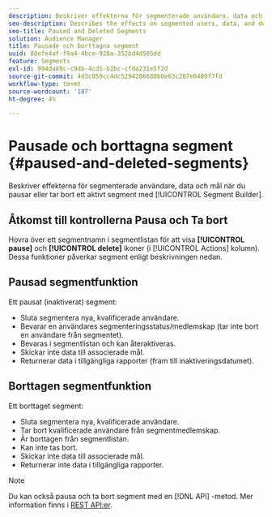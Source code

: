 ```yaml
---
description: Beskriver effekterna för segmenterade användare, data och mål när du pausar eller tar bort ett aktivt segment med hjälp av Segment Builder.
seo-description: Describes the effects on segmented users, data, and destinations when you pause or delete an active segment using Segment Builder.
seo-title: Paused and Deleted Segments
solution: Audience Manager
title: Pausade och borttagna segment
uuid: 88efe4af-f9a4-4bce-920a-352bd4d505dd
feature: Segments
exl-id: 994da89c-c9db-4cd5-b2bc-cfda231e5f2d
source-git-commit: 4d3c859cc4dc5294286680b0e63c287e0409f7fd
workflow-type: tm+mt
source-wordcount: '187'
ht-degree: 4%

---
```


# Pausade och borttagna segment {#paused-and-deleted-segments}

Beskriver effekterna för segmenterade användare, data och mål när du pausar eller tar bort ett aktivt segment med [!UICONTROL Segment Builder].

## Åtkomst till kontrollerna Pausa och Ta bort

Hovra över ett segmentnamn i segmentlistan för att visa **[!UICONTROL pause]** och **[!UICONTROL delete]** ikoner (i [!UICONTROL Actions] kolumn). Dessa funktioner påverkar segment enligt beskrivningen nedan.

## Pausad segmentfunktion

Ett pausat (inaktiverat) segment:

* Sluta segmentera nya, kvalificerade användare.
* Bevarar en användares segmenteringsstatus/medlemskap (tar inte bort en användare från segmentet).
* Bevaras i segmentlistan och kan återaktiveras.
* Skickar inte data till associerade mål.
* Returnerar data i tillgängliga rapporter (fram till inaktiveringsdatumet).

## Borttagen segmentfunktion

Ett borttaget segment:

* Sluta segmentera nya, kvalificerade användare.
* Tar bort kvalificerade användare från segmentmedlemskap.
* Är borttagen från segmentlistan.
* Kan inte tas bort.
* Skickar inte data till associerade mål.
* Returnerar inte data i tillgängliga rapporter.

>[!NOTE]
>
>Du kan också pausa och ta bort segment med en [!DNL API] -metod. Mer information finns i [REST API:er](../../api/rest-api-main/rest-api-main.md).
